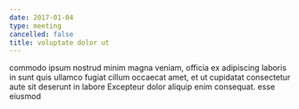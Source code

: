 ```yaml
---
date: 2017-01-04
type: meeting
cancelled: false
title: voluptate dolor ut
---
```

commodo ipsum nostrud minim magna veniam, officia ex adipiscing laboris in sunt quis ullamco fugiat cillum occaecat amet, et ut cupidatat consectetur aute sit deserunt in labore Excepteur dolor aliquip enim consequat. esse eiusmod